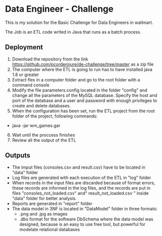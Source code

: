 # Data Engineer - Challenge
This is my solution for the Basic Challenge for Data Engineers in wallmart.

The Job is an ETL code writed in Java that runs as a batch process.

## Deployment 
1. Download the repository from the link https://github.com/pcorderojure/de-challenge/tree/master as a zip file
2. The computer where the ETL is going to run has to have installed java 1.8 or greater
3. Extract fles in a computer folder and go to the root folder with a command console
4. Modify the file parameters.config located in the folder "config" and change all the parameters of the MySQL database. Specify the host and port of the database and a user and password with enough privileges to create and delete databases.
5. When the configuration has been set, run the ETL project from the root folder of the project, following commands:
- java -jar wm_games.gar
6. Wait until the proccess finishes
7. Review all the output of the ETL

## Outputs
- The imput files (consoles.csv and result.csv) have to be located in "data" folder
- Log files are generated with each execution of the ETL in "log" folder
- When records in the input files are discarded because of format errors, these records are informed in the log files, and the records are put in files  "consoles_not_loaded.csv" and" result_not_loaded.csv " inside "data" folder for better analysis.
- Reports are generated in "report" folder
- The data model in 3NF is located in "DataModel" folder in three formats: 
  -   .png and .jpg as images
  -   .dbs format for the software DbSchema where the data model was designed, because is an easy to use free tool, but powerful for modelate relational databases



